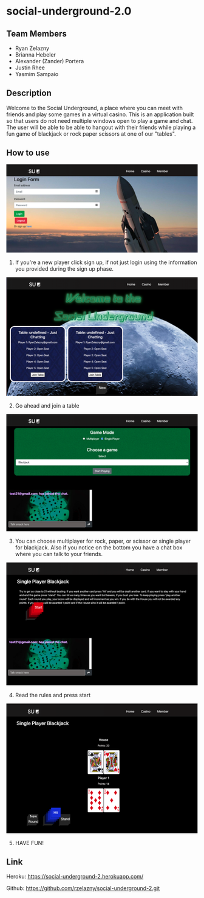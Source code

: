 # social-underground-2.0

## Team Members
- Ryan Zelazny
- Brianna Hebeler
- Alexander (Zander) Portera
- Justin Rhee
- Yasmim Sampaio

## Description
Welcome to the Social Underground, a place where you can meet with friends and play some games in a virtual casino. This is an application built so that users do not need multiple windows open to play a game and chat. The user will be able to be able to hangout with their friends while playing a fun game of blackjack or rock paper scissors at one of our "tables".

## How to use

<img src="client/public/images/login.png">

1) If you're a new player click sign up, if not just login using the information you provided during the sign up phase.

<img src="client/public/images/home.png">

2) Go ahead and join a table

<img src="client/public/images/jointable.png">

3) You can choose multiplayer for rock, paper, or scissor or single player for blackjack. Also if you notice on the bottom you have a chat box where you can talk to your friends.

<img src="client/public/images/startgame.png">

4) Read the rules and press start

<img src="client/public/images/enjoy.png">

5) HAVE FUN!




##  Link
Heroku: 
https://social-underground-2.herokuapp.com/

Github:
https://github.com/rzelazny/social-underground-2.git